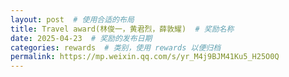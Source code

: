 ```yaml
---
layout: post  # 使用合适的布局
title: Travel award(林俊一，黄君烈，薛敦耀)  # 奖励名称
date: 2025-04-23  # 奖励的发布日期
categories: rewards  # 类别，使用 rewards 以便归档
permalink: https://mp.weixin.qq.com/s/yr_M4j9BJM41Ku5_H25O0Q
---
```




